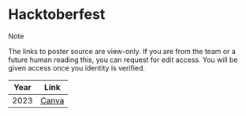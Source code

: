 # Hacktoberfest

> [!NOTE]
> The links to poster source are view-only.
> If you are from the team or a future human reading this, you can request for edit access.
> You will be given access once you identity is verified.

| Year | Link |
| ---- | ---- |
| 2023 | [Canva](https://www.canva.com/design/DAFv5EQEEdg/9Txv8fKzHXBgeSaRhlmzLw/edit) |